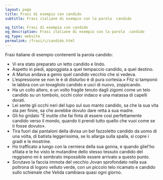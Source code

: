 ```yaml
---
layout: page
title: Frasi di esempio con candido 
subtitle: Frasi italiane di esempio con la parola  candido

og_title: Frasi di esempio con candido 
og_description: Frasi italiane di esempio con la parola  candido
og_type: website
permalink: /frasi/c/candido.html
---
```


Frasi italiane di esempio contenenti la parola candido:


- Vi era stato preparato un letto candido e lindo.
- Aspetto in piedi, appoggiata a quel tempaccio candido, a quel destino.
- A Marius andava a genio quel candido vecchio che si vedeva.
- L’espressione se non le è di disturbo è di pura cortesia.» Fitz si tamponò le labbra con un tovagliolo candido e uscì di nuovo, zoppicando.
- Ha un collo altero, e un volto fragile tenuto dagli zigomi come un telo candido su un tombolo, occhi color indaco e una matassa di capelli dorati.
- Lei sente gli occhi neri del lupo sul suo manto candido, sa che la sua vita sta per finire, sa che avrebbe dovuto dare retta a sua madre.
- Gli ho gridato "È inutile che fai finta di essere così perfettamente candido verso il mondo, quando ti prendi tutto quello che vuoi come se ti fosse dovuto».
- Tira fuori dai pantaloni della divisa un bel fazzoletto candido da uomo di una volta, di batista leggerissima, se lo allarga sulla spalla, si copre i gradi e le mostrine.
- Ho trafficato a lungo con la cerniera della sua gonna, e quando gliel'ho sfilata e le ho visto le mutandine dello stesso tessuto candido del reggiseno mi è sembrato impossibile essere arrivato a questo punto.
- Scrutavo la faccia immota del vecchio Jovan sprofondato nella sua poltrona di logoro velluto verde, con un piccolo telo ricamato e candido sullo schienale che Velida cambiava quasi ogni giorno.
